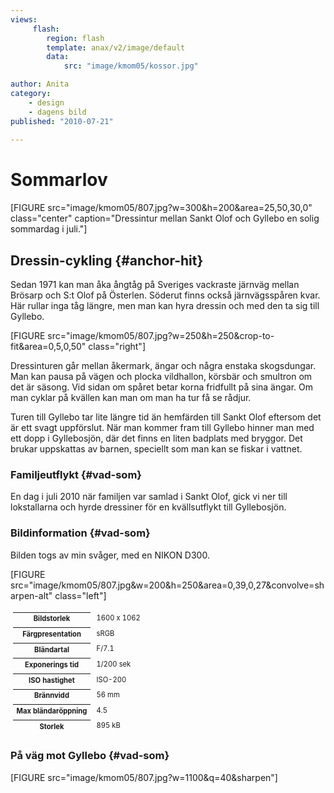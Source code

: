 ```yaml
---
views:
     flash:
        region: flash
        template: anax/v2/image/default
        data:
            src: "image/kmom05/kossor.jpg"

author: Anita
category:
    - design
    - dagens bild
published: "2010-07-21"
        
---
```


Sommarlov
==================================

[FIGURE src="image/kmom05/807.jpg?w=300&h=200&area=25,50,30,0" class="center" caption="Dressintur mellan Sankt Olof och Gyllebo en solig sommardag i juli."] 
<!--more-->



Dressin-cykling {#anchor-hit}
-----------------------------------

Sedan 1971 kan man åka ångtåg på Sveriges vackraste järnväg mellan Brösarp och S:t Olof på Österlen.
Söderut finns också järnvägsspåren kvar. Här rullar inga tåg längre, men man kan hyra dressin och med den ta sig till Gyllebo.

[FIGURE src="image/kmom05/807.jpg?w=250&h=250&crop-to-fit&area=0,5,0,50" class="right"]

Dressinturen går mellan åkermark, ängar och några enstaka skogsdungar.
Man kan pausa på vägen och plocka vildhallon, körsbär och smultron om det är säsong.
Vid sidan om spåret betar korna fridfullt på sina ängar.
Om man cyklar på kvällen kan man om man ha tur få se rådjur.

Turen till Gyllebo tar lite längre tid än hemfärden till Sankt Olof eftersom det är ett svagt uppförslut.
När man kommer fram till Gyllebo hinner man med ett dopp i Gyllebosjön, där det finns en liten badplats med bryggor.
Det brukar uppskattas av barnen, speciellt som man kan se fiskar i vattnet.



### Familjeutflykt {#vad-som}

En dag i juli 2010 när familjen var samlad i Sankt Olof, gick vi ner till lokstallarna och hyrde dressiner för en kvällsutflykt till Gyllebosjön.



### Bildinformation  {#vad-som}

Bilden togs av min svåger, med en NIKON D300.

[FIGURE src="image/kmom05/807.jpg&w=200&h=250&area=0,39,0,27&convolve=sharpen-alt" class="left"] 

<table style="font-size: 0.8em; border-spacing: 4px; border-collapse: separate">
<tr><th>Bildstorlek</th><td>1600 x 1062</td></tr>
<tr><th>Färgpresentation</th><td>sRGB</td></tr>
<tr><th>Bländartal</th><td>F/7.1</td></tr>
<tr><th>Exponerings tid</th><td>1/200 sek</td></tr>
<tr><th>ISO hastighet</th><td>ISO-200</td></tr>
<tr><th>Brännvidd</th><td>56 mm</td></tr>
<tr><th>Max bländaröppning</th><td>4.5</td></tr>
<tr><th>Storlek</th><td>895 kB</td></tr>
</table>



### På väg mot Gyllebo {#vad-som}

[FIGURE src="image/kmom05/807.jpg?w=1100&q=40&sharpen"]